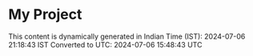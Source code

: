 # My Project

This content is dynamically generated in Indian Time (IST): 2024-07-06 21:18:43 IST
Converted to UTC: 2024-07-06 15:48:43 UTC
